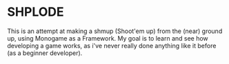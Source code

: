 # SHPLODE
This is an attempt at making a shmup (Shoot'em up) from the (near) ground up, using Monogame as a Framework.
My goal is to learn and see how developing a game works, as i've never really done anything like it before (as a beginner developer).
